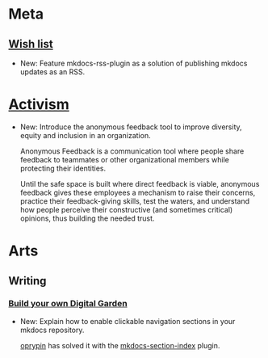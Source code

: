 # Meta

## [Wish list](wish_list.md)

* New: Feature mkdocs-rss-plugin as a solution of publishing mkdocs updates as an RSS.

# [Activism](anonymous_feedback.md)

* New: Introduce the anonymous feedback tool to improve diversity, equity and inclusion in an organization.

    Anonymous Feedback is a communication tool where people share feedback
    to
    teammates or other organizational members while protecting their identities.
    
    Until the safe space is built where direct feedback is viable, anonymous
    feedback gives these employees a mechanism to raise their concerns, practice
    their
    feedback-giving skills, test the waters, and understand how people perceive
    their constructive (and sometimes critical) opinions, thus building the
    needed
    trust.

# Arts

## Writing

### [Build your own Digital Garden](build_your_own_wiki.md)

* New: Explain how to enable clickable navigation sections in your mkdocs repository.

    [oprypin](https://github.com/oprypin) has solved it with the
    [mkdocs-section-index](https://github.com/oprypin/mkdocs-section-index)
    plugin.